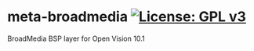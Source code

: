 meta-broadmedia [![License: GPL v3](https://img.shields.io/badge/License-GPLv3-blue.svg)](https://www.gnu.org/licenses/gpl-3.0)
===============
BroadMedia BSP layer for Open Vision 10.1
